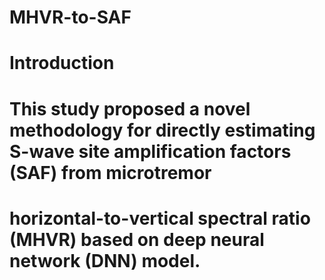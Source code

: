 # MHVR-to-SAF

# Introduction
 # This study proposed a novel methodology for directly estimating S-wave site amplification factors (SAF) from microtremor 
 # horizontal-to-vertical spectral ratio (MHVR) based on deep neural network (DNN) model. 
 

